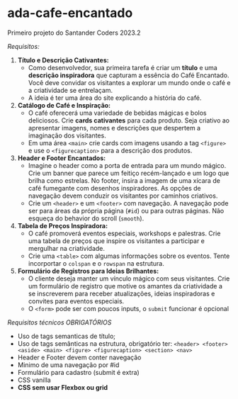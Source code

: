 # ada-cafe-encantado
Primeiro projeto do Santander Coders 2023.2

*Requisitos:*

1. **Título e Descrição Cativantes:**
    - Como desenvolvedor, sua primeira tarefa é criar um **título** e uma **descrição inspiradora** que capturam a essência do Café Encantado. Você deve convidar os visitantes a explorar um mundo onde o café e a criatividade se entrelaçam.
    - A ideia é ter uma área do site explicando a história do café.
2. **Catálogo de Café e Inspiração:**
    - O café oferecerá uma variedade de bebidas mágicas e bolos deliciosos. Crie **cards cativantes** para cada produto. Seja criativo ao apresentar imagens, nomes e descrições que despertem a imaginação dos visitantes.
    - Em uma área `<main>` crie cards com imagens usando a tag `<figure>` e use o `<figurecaption>` para a descrição dos produtos.
3. **Header e Footer Encantados:**
    - Imagine o header como a porta de entrada para um mundo mágico. Crie um banner que parece um feitiço recém-lançado e um logo que brilha como estrelas. No footer, insira a imagem de uma xícara de café fumegante com desenhos inspiradores. As opções de navegação devem conduzir os visitantes por caminhos criativos.
    - Crie um `<header>` e um `<footer>` com navegação. A navegação pode ser para áreas da própria página (`#id`) ou para outras páginas. Não esqueça do behavior do scroll (`smooth`).
4. **Tabela de Preços Inspiradora:**
    - O café promoverá eventos especiais, workshops e palestras. Crie uma tabela de preços que inspire os visitantes a participar e mergulhar na criatividade.
    - Crie uma `<table>` com algumas informações sobre os eventos. Tente incorportar o `colspan` e o `rowspan` na estrutura.
5. **Formulário de Registros para Ideias Brilhantes:**
    - O cliente deseja manter um vínculo mágico com seus visitantes. Crie um formulário de registro que motive os amantes da criatividade a se inscreverem para receber atualizações, ideias inspiradoras e convites para eventos especiais.
    - O `<form>` pode ser com poucos inputs, o `submit` funcionar é opcional


*Requisitos técnicos OBRIGATÓRIOS*

- Uso de tags semanticas de título;
- Uso de tags semânticas na estrutura, obrigatório ter: `<header> <footer> <aside> <main> <figure> <figurecaption> <section> <nav>`
- Header e Footer devem conter navegação
- Minimo de uma navegação por #id
- Formulário para cadastro (submit é extra)
- CSS vanilla
- **CSS sem usar Flexbox ou grid**

